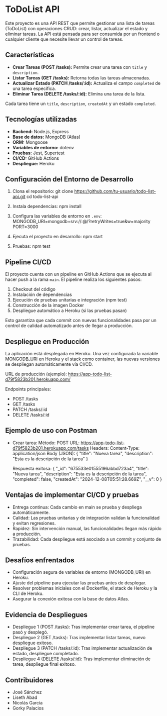 # ToDoList API

Este proyecto es una API REST que permite gestionar una lista de tareas (ToDoList) con operaciones CRUD: crear, listar, actualizar el estado y eliminar tareas. La API está pensada para ser consumida por un frontend o cualquier cliente que necesite llevar un control de tareas.

## Características

- **Crear Tareas (POST /tasks):** Permite crear una tarea con `title` y `description`.
- **Listar Tareas (GET /tasks):** Retorna todas las tareas almacenadas.
- **Actualizar Estado (PATCH /tasks/:id):** Actualiza el campo `completed` de una tarea específica.
- **Eliminar Tarea (DELETE /tasks/:id):** Elimina una tarea de la lista.

Cada tarea tiene un `title`, `description`, `createdAt` y un estado `completed`.

## Tecnologías utilizadas

- **Backend:** Node.js, Express
- **Base de datos:** MongoDB (Atlas)
- **ORM:** Mongoose
- **Variables de entorno:** dotenv
- **Pruebas:** Jest, Supertest
- **CI/CD:** GitHub Actions
- **Despliegue:** Heroku


## Configuración del Entorno de Desarrollo

1. Clona el repositorio:
   git clone https://github.com/tu-usuario/todo-list-api.git
   cd todo-list-api

2. Instala dependencias:
   npm install

3. Configura las variables de entorno en `.env`:
   MONGODB_URI=mongodb+srv://<user>:<password>@<cluster>/<dbname>?retryWrites=true&w=majority
   PORT=3000

4. Ejecuta el proyecto en desarrollo:
   npm start

5. Pruebas:
   npm test

## Pipeline CI/CD

El proyecto cuenta con un pipeline en GitHub Actions que se ejecuta al hacer push a la rama `main`. El pipeline realiza los siguientes pasos:

1. Checkout del código
2. Instalación de dependencias
3. Ejecución de pruebas unitarias e integración (npm test)
4. Construcción de la imagen Docker
5. Despliegue automático a Heroku (si las pruebas pasan)

Esto garantiza que cada commit con nuevas funcionalidades pasa por un control de calidad automatizado antes de llegar a producción.

## Despliegue en Producción

La aplicación está desplegada en Heroku. Una vez configurada la variable MONGODB_URI en Heroku y el stack como container, las nuevas versiones se despliegan automáticamente vía CI/CD.

URL de producción (ejemplo):
https://app-todo-list-d79f5823b201.herokuapp.com/

Endpoints principales:
- POST /tasks
- GET /tasks
- PATCH /tasks/:id
- DELETE /tasks/:id

## Ejemplo de uso con Postman

- Crear tarea:
  Método: POST
  URL: https://app-todo-list-d79f5823b201.herokuapp.com/tasks
  Headers: Content-Type: application/json
  Body (JSON):
    {
      "title": "Nueva tarea",
      "description": "Esta es la descripción de la tarea"
    }

  Respuesta exitosa:
    {
      "_id": "675533e01555196abbd723a4",
      "title": "Nueva tarea",
      "description": "Esta es la descripción de la tarea",
      "completed": false,
      "createdAt": "2024-12-08T05:51:28.669Z",
      "__v": 0
    }

## Ventajas de implementar CI/CD y pruebas

- Entrega continua: Cada cambio en main se prueba y despliega automáticamente.
- Calidad: Las pruebas unitarias y de integración validan la funcionalidad y evitan regresiones.
- Rapidez: Sin intervención manual, las funcionalidades llegan más rápido a producción.
- Trazabilidad: Cada despliegue está asociado a un commit y conjunto de pruebas.

## Desafíos enfrentados

- Configuración segura de variables de entorno (MONGODB_URI) en Heroku.
- Ajuste del pipeline para ejecutar las pruebas antes de desplegar.
- Resolver problemas iniciales con el Dockerfile, el stack de Heroku y la CLI de Heroku.
- Asegurar la conexión exitosa con la base de datos Atlas.

## Evidencia de Despliegues

- Despliegue 1 (POST /tasks): Tras implementar crear tarea, el pipeline pasó y desplegó.
- Despliegue 2 (GET /tasks): Tras implementar listar tareas, nuevo despliegue exitoso.
- Despliegue 3 (PATCH /tasks/:id): Tras implementar actualización de estado, despliegue completado.
- Despliegue 4 (DELETE /tasks/:id): Tras implementar eliminación de tarea, despliegue final exitoso.

## Contribuidores

- José Sánchez
- Liseth Abad
- Nicolás García
- Gorky Palacios

